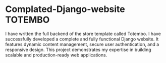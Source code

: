 # Complated-Django-website TOTEMBO
I have written the full backend of the store template called Totembo.
I have successfully developed a complete and fully functional Django website. It features dynamic content management, secure user authentication, and a responsive design. This project demonstrates my expertise in building scalable and production-ready web applications.
